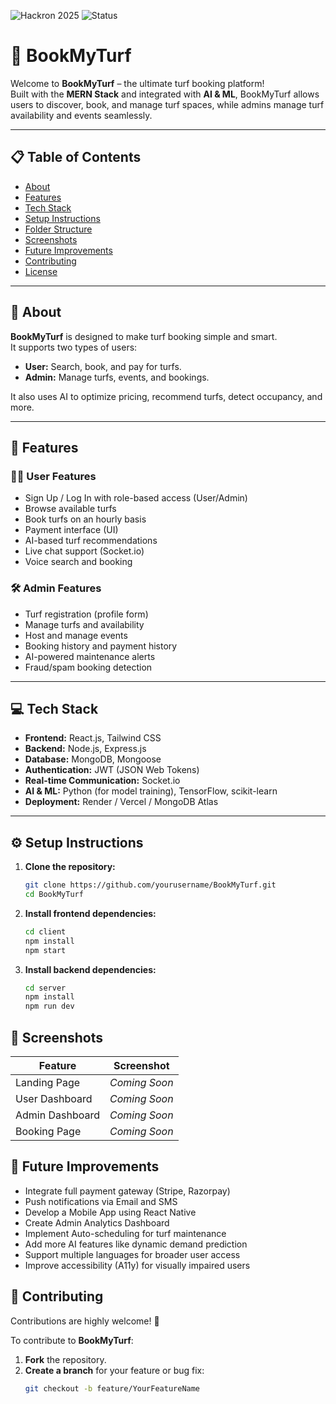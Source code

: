 ![Hackron 2025](https://img.shields.io/badge/BookMyTurf-2025-blue.svg) ![Status](https://img.shields.io/badge/Status-Completed-success.svg)


# 📖 BookMyTurf

Welcome to **BookMyTurf** – the ultimate turf booking platform!  
Built with the **MERN Stack** and integrated with **AI & ML**, BookMyTurf allows users to discover, book, and manage turf spaces, while admins manage turf availability and events seamlessly.

---

## 📋 Table of Contents
- [About](#-about)
- [Features](#-features)
- [Tech Stack](#-tech-stack)
- [Setup Instructions](#-setup-instructions)
- [Folder Structure](#-folder-structure)
- [Screenshots](#-screenshots)
- [Future Improvements](#-future-improvements)
- [Contributing](#-contributing)
- [License](#-license)

---

## 📖 About

**BookMyTurf** is designed to make turf booking simple and smart.  
It supports two types of users:
- **User:** Search, book, and pay for turfs.  
- **Admin:** Manage turfs, events, and bookings.

It also uses AI to optimize pricing, recommend turfs, detect occupancy, and more.

---

## 🚀 Features

### 🧑‍💻 User Features
- Sign Up / Log In with role-based access (User/Admin)
- Browse available turfs
- Book turfs on an hourly basis
- Payment interface (UI)
- AI-based turf recommendations
- Live chat support (Socket.io)
- Voice search and booking

### 🛠️ Admin Features
- Turf registration (profile form)
- Manage turfs and availability
- Host and manage events
- Booking history and payment history
- AI-powered maintenance alerts
- Fraud/spam booking detection

---

## 💻 Tech Stack

- **Frontend:** React.js, Tailwind CSS
- **Backend:** Node.js, Express.js
- **Database:** MongoDB, Mongoose
- **Authentication:** JWT (JSON Web Tokens)
- **Real-time Communication:** Socket.io
- **AI & ML:** Python (for model training), TensorFlow, scikit-learn
- **Deployment:** Render / Vercel / MongoDB Atlas

---

## ⚙️ Setup Instructions

1. **Clone the repository:**
   ```bash
   git clone https://github.com/yourusername/BookMyTurf.git
   cd BookMyTurf
   ```
2. **Install frontend dependencies:**
   ```bash
   cd client
   npm install
   npm start
   ```
3. **Install backend dependencies:**
   ```bash
   cd server
   npm install
   npm run dev
   ```

## 📸 Screenshots

| Feature          | Screenshot      |
|------------------|------------------|
| Landing Page     | *Coming Soon* |
| User Dashboard   | *Coming Soon* |
| Admin Dashboard  | *Coming Soon* |
| Booking Page     | *Coming Soon* |


## 🚀 Future Improvements

- Integrate full payment gateway (Stripe, Razorpay)
- Push notifications via Email and SMS
- Develop a Mobile App using React Native
- Create Admin Analytics Dashboard
- Implement Auto-scheduling for turf maintenance
- Add more AI features like dynamic demand prediction
- Support multiple languages for broader user access
- Improve accessibility (A11y) for visually impaired users


## 🤝 Contributing

Contributions are highly welcome! 🎉

To contribute to **BookMyTurf**:
1. **Fork** the repository.
2. **Create a branch** for your feature or bug fix:
   ```bash
   git checkout -b feature/YourFeatureName
   ```

